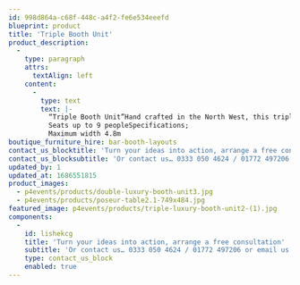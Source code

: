 ```yaml
---
id: 998d864a-c68f-448c-a4f2-fe6e534eeefd
blueprint: product
title: 'Triple Booth Unit'
product_description:
  -
    type: paragraph
    attrs:
      textAlign: left
    content:
      -
        type: text
        text: |-
          “Triple Booth Unit”Hand crafted in the North West, this triple booth unit adds a unique nightclub feel to your event whilst comfortably seating up to 9. Team with a champagne table for a VIP finish.Available in cream and black
          Seats up to 9 peopleSpecifications;
          Maximum width 4.8m
boutique_furniture_hire: bar-booth-layouts
contact_us_blocktitle: 'Turn your ideas into action, arrange a free consultation'
contact_us_blocksubtitle: 'Or contact us… 0333 050 4624 / 01772 497206 or email us: info@p4events.co.uk'
updated_by: 1
updated_at: 1686551815
product_images:
  - p4events/products/double-luxury-booth-unit3.jpg
  - p4events/products/poseur-table2.1-749x484.jpg
featured_image: p4events/products/triple-luxury-booth-unit2-(1).jpg
components:
  -
    id: lishekcg
    title: 'Turn your ideas into action, arrange a free consultation'
    subtitle: 'Or contact us… 0333 050 4624 / 01772 497206 or email us: info@p4events.co.uk'
    type: contact_us_block
    enabled: true
---
```

